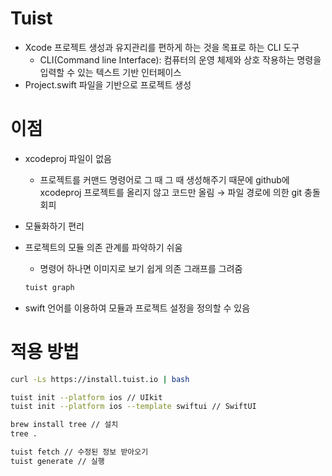 # Tuist
- Xcode 프로젝트 생성과 유지관리를 편하게 하는 것을 목표로 하는 CLI 도구
    - CLI(Command line Interface): 컴퓨터의 운영 체제와 상호 작용하는 명령을 입력할 수 있는 텍스트 기반 인터페이스
- Project.swift 파일을 기반으로 프로젝트 생성

# 이점

- xcodeproj 파일이 없음
    - 프로젝트를 커맨드 명령어로 그 때 그 때 생성해주기 때문에 github에 xcodeproj 프로젝트를 올리지 않고 코드만 올림 → 파일 경로에 의한 git 충돌 회피
- 모듈화하기 편리
- 프로젝트의 모듈 의존 관계를 파악하기 쉬움
    - 명령어 하나면 이미지로 보기 쉽게 의존 그래프를 그려줌
    
    ```bash
    tuist graph
    ```
    
- swift 언어를 이용하여 모듈과 프로젝트 설정을 정의할 수 있음

# 적용 방법

```bash
curl -Ls https://install.tuist.io | bash

tuist init --platform ios // UIkit
tuist init --platform ios --template swiftui // SwiftUI

brew install tree // 설치
tree .

tuist fetch // 수정된 정보 받아오기
tuist generate // 실행
```
